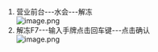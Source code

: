 1. 营业前台---水会---解冻<br />![image.png](https://cdn.nlark.com/yuque/0/2023/png/39263416/1700232779036-1317b1a2-602e-4e85-889d-4474fed0bf3f.png#averageHue=%23c5d8bf&clientId=u68dfecf0-5bdc-4&from=paste&height=532&id=u191f4625&originHeight=532&originWidth=1131&originalType=binary&ratio=1&rotation=0&showTitle=false&size=69714&status=done&style=none&taskId=uac52c3eb-6bcb-4db1-89de-c9318a7950d&title=&width=1131)
2. 解冻F7---输入手牌点击回车键---点击确认<br />![image.png](https://cdn.nlark.com/yuque/0/2023/png/39263416/1700232819764-e27a3712-a693-4600-a972-cf9fa7b8397d.png#averageHue=%23e5bd86&clientId=u68dfecf0-5bdc-4&from=paste&height=598&id=uc5ccfedf&originHeight=598&originWidth=653&originalType=binary&ratio=1&rotation=0&showTitle=false&size=25872&status=done&style=none&taskId=u80c3b67a-2a16-4c99-b756-ceb5a963929&title=&width=653)
